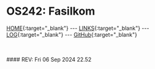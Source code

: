 ---
---

# OS242: FasiIkom

[HOME](https://fasiikom.github.io/os242/){:target="_blank"} --- [LINKS](LINKS/){:target="_blank"} --- [LOG](https://github.com/FasiIkom/os242/blob/master/TXT/mylog.txt){:target="_blank"} --- [GitHub](https://github.com/FasiIkom/os242.git){:target="_blank"}

<br>


<br>
#### REV: Fri 06 Sep 2024 22.52
<br>
